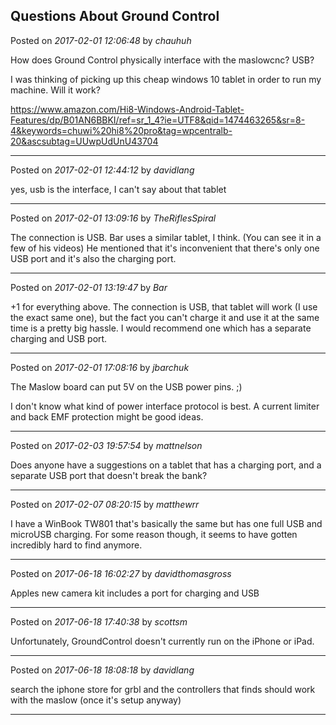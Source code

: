 ## Questions About Ground Control
Posted on *2017-02-01 12:06:48* by *chauhuh*

How does Ground Control physically interface with the maslowcnc? USB?

I was thinking of picking up this cheap windows 10 tablet in order to run my machine. Will it work?

https://www.amazon.com/Hi8-Windows-Android-Tablet-Features/dp/B01AN6BBKI/ref=sr_1_4?ie=UTF8&qid=1474463265&sr=8-4&keywords=chuwi%20hi8%20pro&tag=wpcentralb-20&ascsubtag=UUwpUdUnU43704

---

Posted on *2017-02-01 12:44:12* by *davidlang*

yes, usb is the interface, I can't say about that tablet

---

Posted on *2017-02-01 13:09:16* by *TheRiflesSpiral*

The connection is USB. Bar uses a similar tablet, I think. (You can see it in a few of his videos) He mentioned that it's inconvenient that there's only one USB port and it's also the charging port.

---

Posted on *2017-02-01 13:19:47* by *Bar*

+1 for everything above. The connection is USB, that tablet will work (I use the exact same one), but the fact you can't charge it and use it at the same time is a pretty big hassle. I would recommend one which has a separate charging and USB port.

---

Posted on *2017-02-01 17:08:16* by *jbarchuk*

The Maslow board can put 5V on the USB power pins. ;)

I don't know what kind of power interface protocol is best. A current limiter and back EMF protection might be good ideas.

---

Posted on *2017-02-03 19:57:54* by *mattnelson*

Does anyone have a suggestions on a tablet that has a charging port, and a separate USB port that doesn't break the bank?

---

Posted on *2017-02-07 08:20:15* by *matthewrr*

I have a WinBook TW801 that's basically the same but has one full USB and microUSB charging. For some reason though, it seems to have gotten incredibly hard to find anymore.

---

Posted on *2017-06-18 16:02:27* by *davidthomasgross*

Apples new camera kit includes a port for charging and USB

---

Posted on *2017-06-18 17:40:38* by *scottsm*

Unfortunately, GroundControl doesn't currently run on the iPhone or iPad.

---

Posted on *2017-06-18 18:08:18* by *davidlang*

search the iphone store for grbl and the controllers that finds should work with the maslow (once it's setup anyway)

---

